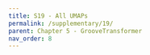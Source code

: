 ```yaml
---
title: S19 - All UMAPs
permalink: /supplementary/19/
parent: Chapter 5 - GrooveTransformer
nav_order: 8
---
```

